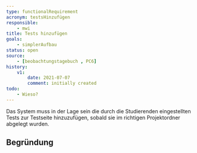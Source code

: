 ```yaml
---
type: functionalRequirement
acronym: testsHinzufügen
responsible:
    - mwi
title: Tests hinzufügen
goals:
    - simplerAufbau
status: open
source:
    - [beobachtungstagebuch , PC6]
history:
    v1:
        date: 2021-07-07
        comment: initially created
todo:
    - Wieso?
---
```


Das System muss in der Lage sein die durch die Studierenden eingestellten Tests zur Testseite hinzuzufügen, sobald sie im richtigen Projektordner abgelegt wurden.

## Begründung
